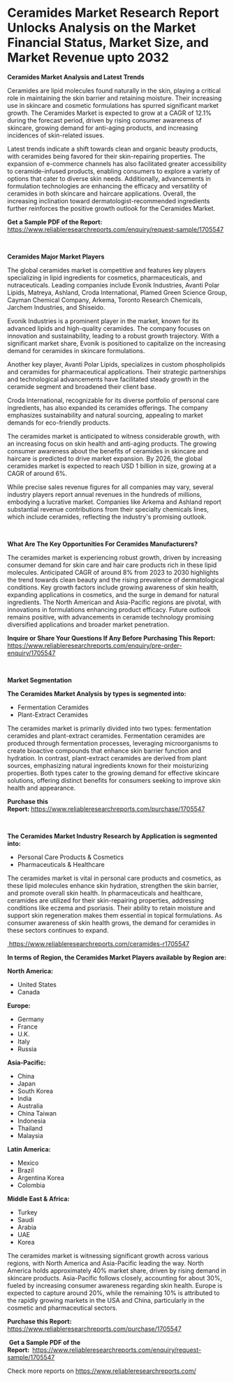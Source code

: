 <p><h1>Ceramides Market Research Report Unlocks Analysis on the Market Financial Status, Market Size, and Market Revenue upto 2032</h1></p><p><strong>Ceramides Market Analysis and Latest Trends</strong></p>
<p><p>Ceramides are lipid molecules found naturally in the skin, playing a critical role in maintaining the skin barrier and retaining moisture. Their increasing use in skincare and cosmetic formulations has spurred significant market growth. The Ceramides Market is expected to grow at a CAGR of 12.1% during the forecast period, driven by rising consumer awareness of skincare, growing demand for anti-aging products, and increasing incidences of skin-related issues. </p><p>Latest trends indicate a shift towards clean and organic beauty products, with ceramides being favored for their skin-repairing properties. The expansion of e-commerce channels has also facilitated greater accessibility to ceramide-infused products, enabling consumers to explore a variety of options that cater to diverse skin needs. Additionally, advancements in formulation technologies are enhancing the efficacy and versatility of ceramides in both skincare and haircare applications. Overall, the increasing inclination toward dermatologist-recommended ingredients further reinforces the positive growth outlook for the Ceramides Market.</p></p>
<p><strong>Get a Sample PDF of the Report:&nbsp;</strong> <a href="https://www.reliableresearchreports.com/enquiry/request-sample/1705547?utm_campaign=3260&utm_medium=2&utm_source=Github&utm_content=ia&utm_term=27032025&utm_id=ceramides">https://www.reliableresearchreports.com/enquiry/request-sample/1705547</a></p>
<p>&nbsp;</p>
<p><strong>Ceramides Major Market Players</strong></p>
<p><p>The global ceramides market is competitive and features key players specializing in lipid ingredients for cosmetics, pharmaceuticals, and nutraceuticals. Leading companies include Evonik Industries, Avanti Polar Lipids, Matreya, Ashland, Croda International, Plamed Green Science Group, Cayman Chemical Company, Arkema, Toronto Research Chemicals, Jarchem Industries, and Shiseido.</p><p>Evonik Industries is a prominent player in the market, known for its advanced lipids and high-quality ceramides. The company focuses on innovation and sustainability, leading to a robust growth trajectory. With a significant market share, Evonik is positioned to capitalize on the increasing demand for ceramides in skincare formulations.</p><p>Another key player, Avanti Polar Lipids, specializes in custom phospholipids and ceramides for pharmaceutical applications. Their strategic partnerships and technological advancements have facilitated steady growth in the ceramide segment and broadened their client base.</p><p>Croda International, recognizable for its diverse portfolio of personal care ingredients, has also expanded its ceramides offerings. The company emphasizes sustainability and natural sourcing, appealing to market demands for eco-friendly products.</p><p>The ceramides market is anticipated to witness considerable growth, with an increasing focus on skin health and anti-aging products. The growing consumer awareness about the benefits of ceramides in skincare and haircare is predicted to drive market expansion. By 2026, the global ceramides market is expected to reach USD 1 billion in size, growing at a CAGR of around 6%.</p><p>While precise sales revenue figures for all companies may vary, several industry players report annual revenues in the hundreds of millions, embodying a lucrative market. Companies like Arkema and Ashland report substantial revenue contributions from their specialty chemicals lines, which include ceramides, reflecting the industry's promising outlook.</p></p>
<p>&nbsp;</p>
<p><strong>What Are The Key Opportunities For Ceramides Manufacturers?</strong></p>
<p><p>The ceramides market is experiencing robust growth, driven by increasing consumer demand for skin care and hair care products rich in these lipid molecules. Anticipated CAGR of around 8% from 2023 to 2030 highlights the trend towards clean beauty and the rising prevalence of dermatological conditions. Key growth factors include growing awareness of skin health, expanding applications in cosmetics, and the surge in demand for natural ingredients. The North American and Asia-Pacific regions are pivotal, with innovations in formulations enhancing product efficacy. Future outlook remains positive, with advancements in ceramide technology promising diversified applications and broader market penetration.</p></p>
<p><strong>Inquire or Share Your Questions If Any Before Purchasing This Report:</strong> <a href="https://www.reliableresearchreports.com/enquiry/pre-order-enquiry/1705547?utm_campaign=3260&utm_medium=2&utm_source=Github&utm_content=ia&utm_term=27032025&utm_id=ceramides">https://www.reliableresearchreports.com/enquiry/pre-order-enquiry/1705547</a></p>
<p>&nbsp;</p>
<p><strong>Market Segmentation</strong></p>
<p><strong>The Ceramides Market Analysis by types is segmented into:</strong></p>
<p><ul><li>Fermentation Ceramides</li><li>Plant-Extract Ceramides</li></ul></p>
<p><p>The ceramides market is primarily divided into two types: fermentation ceramides and plant-extract ceramides. Fermentation ceramides are produced through fermentation processes, leveraging microorganisms to create bioactive compounds that enhance skin barrier function and hydration. In contrast, plant-extract ceramides are derived from plant sources, emphasizing natural ingredients known for their moisturizing properties. Both types cater to the growing demand for effective skincare solutions, offering distinct benefits for consumers seeking to improve skin health and appearance.</p></p>
<p><strong>Purchase this Report:&nbsp;</strong><a href="https://www.reliableresearchreports.com/purchase/1705547?utm_campaign=3260&utm_medium=2&utm_source=Github&utm_content=ia&utm_term=27032025&utm_id=ceramides">https://www.reliableresearchreports.com/purchase/1705547</a></p>
<p>&nbsp;</p>
<p><strong>The Ceramides Market Industry Research by Application is segmented into:</strong></p>
<p><ul><li>Personal Care Products & Cosmetics</li><li>Pharmaceuticals & Healthcare</li></ul></p>
<p><p>The ceramides market is vital in personal care products and cosmetics, as these lipid molecules enhance skin hydration, strengthen the skin barrier, and promote overall skin health. In pharmaceuticals and healthcare, ceramides are utilized for their skin-repairing properties, addressing conditions like eczema and psoriasis. Their ability to retain moisture and support skin regeneration makes them essential in topical formulations. As consumer awareness of skin health grows, the demand for ceramides in these sectors continues to expand.</p></p>
<p><a href="https://www.reliableresearchreports.com/ceramides-r1705547?utm_campaign=3260&utm_medium=2&utm_source=Github&utm_content=ia&utm_term=27032025&utm_id=ceramides">&nbsp;https://www.reliableresearchreports.com/ceramides-r1705547</a></p>
<p><strong>In terms of Region, the Ceramides Market Players available by Region are:</strong></p>
<p>
    <p> <strong> North America: </strong>
        <ul>
            <li>United States</li>
            <li>Canada</li>
        </ul>
        </p> 
    <p> <strong> Europe: </strong>
        <ul>
            <li>Germany</li>
            <li>France</li>
            <li>U.K.</li>
            <li>Italy</li>
            <li>Russia</li>
        </ul>
        </p> 
    <p> <strong> Asia-Pacific: </strong>
        <ul>
            <li>China</li>
            <li>Japan</li>
            <li>South Korea</li>
            <li>India</li>
            <li>Australia</li>
            <li>China Taiwan</li>
            <li>Indonesia</li>
            <li>Thailand</li>
            <li>Malaysia</li>
        </ul>
        </p> 
    <p> <strong> Latin America: </strong>
        <ul>
            <li>Mexico</li>
            <li>Brazil</li>
            <li>Argentina Korea</li>
            <li>Colombia</li>
        </ul>
        </p> 
    <p> <strong> Middle East & Africa: </strong>
        <ul>
            <li>Turkey</li>
            <li>Saudi</li>
            <li>Arabia</li>
            <li>UAE</li>
            <li>Korea</li>
        </ul>
    </p>
    </p>
<p><p>The ceramides market is witnessing significant growth across various regions, with North America and Asia-Pacific leading the way. North America holds approximately 40% market share, driven by rising demand in skincare products. Asia-Pacific follows closely, accounting for about 30%, fueled by increasing consumer awareness regarding skin health. Europe is expected to capture around 20%, while the remaining 10% is attributed to the rapidly growing markets in the USA and China, particularly in the cosmetic and pharmaceutical sectors.</p></p>
<p><strong>Purchase this Report: </strong><a href="https://www.reliableresearchreports.com/purchase/1705547?utm_campaign=3260&utm_medium=2&utm_source=Github&utm_content=ia&utm_term=27032025&utm_id=ceramides">https://www.reliableresearchreports.com/purchase/1705547</a></p>
<p>&nbsp;<strong>Get a Sample PDF of the Report:&nbsp;&nbsp;</strong><a href="https://www.reliableresearchreports.com/enquiry/request-sample/1705547?utm_campaign=3260&utm_medium=2&utm_source=Github&utm_content=ia&utm_term=27032025&utm_id=ceramides">https://www.reliableresearchreports.com/enquiry/request-sample/1705547</a></p>
<p><strong></strong></p>
<p>Check more reports on <a href="https://www.reliableresearchreports.com/?utm_campaign=3260&utm_medium=2&utm_source=Github&utm_content=ia&utm_term=27032025&utm_id=ceramides">https://www.reliableresearchreports.com/</a></p>